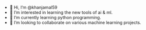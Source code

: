 - 👋 Hi, I’m @khanjamal59
- 👀 I’m interested in learning the new tools of ai & ml.
- 🌱 I’m currently learning python programming.
- 💞️ I’m looking to collaborate on various machine learning projects.

<!---
khanjamal59/khanjamal59 is a ✨ special ✨ repository because its `README.md` (this file) appears on your GitHub profile.
You can click the Preview link to take a look at your changes.
--->
